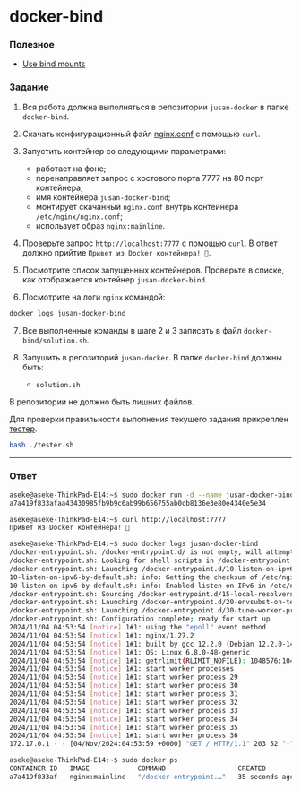 # docker-bind

### Полезное

- [Use bind mounts](https://docs.docker.com/storage/bind-mounts/)

### Задание

1. Вся работа должна выполняться в репозитории `jusan-docker` в папке `docker-bind`.
2. Скачать конфигурационный файл [nginx.conf](./nginx.conf) с помощью `curl`.
3. Запустить контейнер со следующими параметрами:

   - работает на фоне;
   - перенаправляет запрос с хостового порта 7777 на 80 порт контейнера;
   - имя контейнера `jusan-docker-bind`;
   - монтирует скачанный `nginx.conf` внутрь контейнера `/etc/nginx/nginx.conf`;
   - использует образ `nginx:mainline`.

4. Проверьте запрос `http://localhost:7777` с помощью `curl`. В ответ должно прийтие `Привет из Docker контейнера! 🐳`.
5. Посмотрите список запущенных контейнеров. Проверьте в списке, как отображается контейнер `jusan-docker-bind`.
6. Посмотрите на логи `nginx` командой:

```bash
docker logs jusan-docker-bind
```

7. Все выполненные команды в шаге 2 и 3 записать в файл `docker-bind/solution.sh`.

8. Запушить в репозиторий `jusan-docker`. В папке `docker-bind` должны быть:
   - `solution.sh`

В репозитории не должно быть лишних файлов.

Для проверки правильности выполнения текущего задания прикреплен [тестер][tester].

```bash
bash ./tester.sh
```

[tester]: https://stepik.org/media/attachments/lesson/691221/tester-docker-bind.sh

---

### Ответ

```bash
aseke@aseke-ThinkPad-E14:~$ sudo docker run -d --name jusan-docker-bind -p 7777:80 -v /home/aseke/Projects/TechOrda/docker/docker-bind/nginx.conf:/etc/nginx/nginx.conf:ro nginx:mainline
a7a419f833afaa43430985fb9b9c6ab99b656755ab0cb8136e3e80e4340e5e34

aseke@aseke-ThinkPad-E14:~$ curl http://localhost:7777
Привет из Docker контейнера! 🐳

aseke@aseke-ThinkPad-E14:~$ sudo docker logs jusan-docker-bind
/docker-entrypoint.sh: /docker-entrypoint.d/ is not empty, will attempt to perform configuration
/docker-entrypoint.sh: Looking for shell scripts in /docker-entrypoint.d/
/docker-entrypoint.sh: Launching /docker-entrypoint.d/10-listen-on-ipv6-by-default.sh
10-listen-on-ipv6-by-default.sh: info: Getting the checksum of /etc/nginx/conf.d/default.conf
10-listen-on-ipv6-by-default.sh: info: Enabled listen on IPv6 in /etc/nginx/conf.d/default.conf
/docker-entrypoint.sh: Sourcing /docker-entrypoint.d/15-local-resolvers.envsh
/docker-entrypoint.sh: Launching /docker-entrypoint.d/20-envsubst-on-templates.sh
/docker-entrypoint.sh: Launching /docker-entrypoint.d/30-tune-worker-processes.sh
/docker-entrypoint.sh: Configuration complete; ready for start up
2024/11/04 04:53:54 [notice] 1#1: using the "epoll" event method
2024/11/04 04:53:54 [notice] 1#1: nginx/1.27.2
2024/11/04 04:53:54 [notice] 1#1: built by gcc 12.2.0 (Debian 12.2.0-14) 
2024/11/04 04:53:54 [notice] 1#1: OS: Linux 6.8.0-48-generic
2024/11/04 04:53:54 [notice] 1#1: getrlimit(RLIMIT_NOFILE): 1048576:1048576
2024/11/04 04:53:54 [notice] 1#1: start worker processes
2024/11/04 04:53:54 [notice] 1#1: start worker process 29
2024/11/04 04:53:54 [notice] 1#1: start worker process 30
2024/11/04 04:53:54 [notice] 1#1: start worker process 31
2024/11/04 04:53:54 [notice] 1#1: start worker process 32
2024/11/04 04:53:54 [notice] 1#1: start worker process 33
2024/11/04 04:53:54 [notice] 1#1: start worker process 34
2024/11/04 04:53:54 [notice] 1#1: start worker process 35
2024/11/04 04:53:54 [notice] 1#1: start worker process 36
172.17.0.1 - - [04/Nov/2024:04:53:59 +0000] "GET / HTTP/1.1" 203 52 "-" "curl/7.81.0" "-"

aseke@aseke-ThinkPad-E14:~$ sudo docker ps
CONTAINER ID   IMAGE            COMMAND                  CREATED          STATUS          PORTS                                   NAMES
a7a419f833af   nginx:mainline   "/docker-entrypoint.…"   35 seconds ago   Up 34 seconds   0.0.0.0:7777->80/tcp, :::7777->80/tcp   jusan-docker-bind